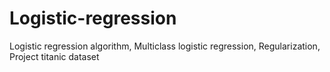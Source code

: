 # Logistic-regression
Logistic regression algorithm, Multiclass logistic regression, Regularization,  Project titanic dataset

